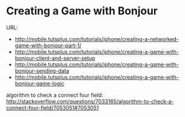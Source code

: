 Creating a Game with Bonjour
=====

URL:
* http://mobile.tutsplus.com/tutorials/iphone/creating-a-networked-game-with-bonjour-part-1/
* http://mobile.tutsplus.com/tutorials/iphone/creating-a-game-with-bonjour-client-and-server-setup
* http://mobile.tutsplus.com/tutorials/iphone/creating-a-game-with-bonjour-sending-data
* http://mobile.tutsplus.com/tutorials/iphone/creating-a-game-with-bonjour-game-logic

algorithm to check a connect four field:
http://stackoverflow.com/questions/7033165/algorithm-to-check-a-connect-four-field/7053051#7053051
